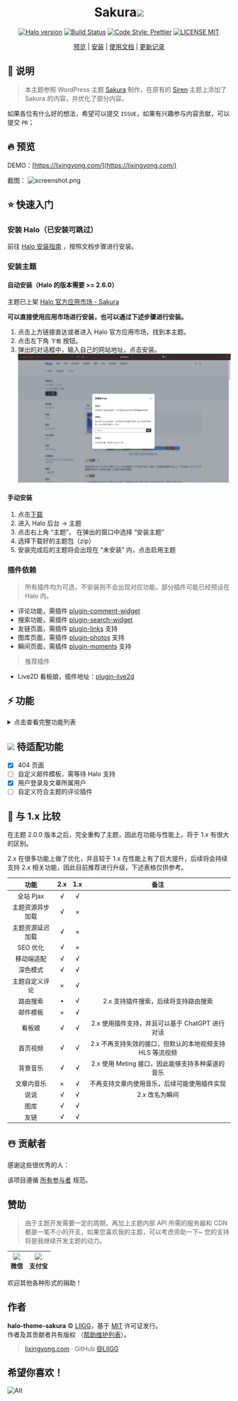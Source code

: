 <h1 align="center">Sakura<img src="https://media.giphy.com/media/mGcNjsfWAjY5AEZNw6/giphy.gif" width="50"></h1>
<p align="center">
  <a href="https://github.com/halo-dev/halo"><img alt="Halo version" src="https://img.shields.io/badge/halo-2.11.0%2B-brightgreen?style=for-the-badge" /></a>
  <a href="https://github.com/LIlGG/halo-theme-sakura"><img alt="Build Status" src="https://img.shields.io/badge/build-positive-brightgreen?style=for-the-badge"></a>
  <a href="https://github.com/prettier/prettier"><img alt="Code Style: Prettier" src="https://img.shields.io/badge/release-2.0.0-blue?style=for-the-badge"></a>
  <a href="./LICENSE"><img alt="LICENSE MIT" src="https://img.shields.io/badge/license-MIT-blue.svg?style=for-the-badge"></a>
</p>
<p align="center">
  <a href="https://lixingyong.com">预览</a> | <a href="#安装主题">安装</a> | <a href="https://lixingyong.com/archives/halo%E4%B8%BB%E9%A2%98sakura%E9%A3%9F%E7%94%A8%E8%AF%B4%E6%98%8E">使用文档</a> | <a href="https://github.com/LIlGG/halo-theme-sakura/commits/next">更新记录</a>
</p>

## 🧐 说明

> 本主题参照 WordPress 主题 [Sakura](https://github.com/mashirozx/Sakura) 制作，在原有的 [Siren](https://github.com/halo-dev/halo-theme-siren) 主题上添加了 Sakura 的内容，并优化了部分内容。

如果各位有什么好的想法，希望可以提交 `ISSUE`，如果有兴趣参与内容贡献，可以提交 `PR`；

## 🔥 预览

DEMO：[https://lixingyong.com/](https://lixingyong.com/)

截图：
![screenshot.png](https://raw.githubusercontent.com/LIlGG/halo-theme-sakura/master/screenshot.png)

## ⭐️ 快速入门

### 安装 Halo（已安装可跳过）

前往 [Halo 安装指南](https://docs.halo.run/category/%E5%AE%89%E8%A3%85%E6%8C%87%E5%8D%97) ，按照文档步骤进行安装。

### 安装主题

#### 自动安装（Halo 的版本需要 >= 2.6.0）

主题已上架 [Halo 官方应用市场 - Sakura](https://halo.run/store/apps/app-YGkgz)

**可以直接使用应用市场进行安装，也可以通过下述步骤进行安装。**

1. 点击上方链接直达或者进入 Halo 官方应用市场，找到本主题。
2. 点击左下角 `下载` 按钮。
3. 弹出的对话框中，输入自己的网站地址，点击安装。
  ![Alt text](./docs/image.png)

#### 手动安装
1. 点击[下载](https://github.com/LIlGG/halo-theme-sakura/archive/next.zip)
2. 进入 Halo 后台 -> 主题
3. 点击右上角 “主题”， 在弹出的窗口中选择 “安装主题”
4. 选择下载好的主题包（zip）
5. 安装完成后的主题将会出现在 “未安装” 内，点击启用主题

### 插件依赖
> 所有插件均为可选，不安装则不会出现对应功能。部分插件可能已经预设在 Halo 内。

- 评论功能，需插件 [plugin-comment-widget](https://github.com/halo-sigs/plugin-comment-widget/releases)
- 搜索功能，需插件 [plugin-search-widget](https://github.com/halo-sigs/plugin-search-widget/releases)
- 友链页面，需插件 [plugin-links](https://github.com/halo-sigs/plugin-links) 支持
- 图库页面，需插件 [plugin-photos](https://github.com/halo-sigs/plugin-photos) 支持
- 瞬间页面，需插件 [plugin-moments](https://github.com/halo-sigs/plugin-moments) 支持

> 推荐插件

- Live2D 看板娘，插件地址：[plugin-live2d](https://github.com/LIlGG/plugin-live2d)

## ⚡ 功能

<details>
<summary>点击查看完整功能列表</summary>

- [x] 注重性能。主题内资源采用异步加载，延迟加载。
- [x] 完美支持 Pjax。
- [x] SEO 优化。
- [x] 主题国际化。
- [x] 全局使用 svg 图标库。
- [x] 自定义扩展，主题触发各核心功能均会产生 window 事件，方便用户扩展功能。
- [x] 支持深色模式。
- [x] 移动端深入适配。
- [x] 导航栏菜单支持动画、图标，且支持二级菜单。
- [x] 完美兼容 Halo 2.x 评论、搜索、瞬间、图库、友链等插件。
- [x] 首页支持故障文本和头像，支持标准与图文双风格切换。
- [x] 支持首页视频，视频支持 HLS 等流媒体。
- [x] 集成音乐播放器插件，支持 [Meting API](https://github.com/injahow/meting-api)。
- [x] 图片懒加载，自适应大小。
- [x] 主题已集成代码高亮，多种高亮支持，实现仿 Mac 风格。
- [x] 主题背景切换
- [x] 自定义友链页面
- [x] 文章目录支持
- [x] 个人信息
- [x] 分享功能
- [x] 分类、标签支持雷达图及云标签
- [x] 全局提示&复制提醒功能
- [x] 瀑布流相册
- [x] 适配瞬间页面，支持点赞及评论。
- [x] 文章字数、更新时间提醒

> Tip:
>> 上述功能大部分均可配置。具体操作在 后台 -> 外观 -> 主题 -> 设置 中进行配置
</details>

## <img src="https://media.giphy.com/media/WUlplcMpOCEmTGBtBW/giphy.gif" width="30">  待适配功能

- [x] 404 页面
- [ ] 自定义邮件模板，需等待 Halo 支持
- [x] 用户登录及文章所属用户
- [ ] 自定义符合主题的评论插件

## 💫 与 1.x 比较

在主题 2.0.0 版本之后，完全重构了主题，因此在功能与性能上，将于 1.x 有很大的区别。

2.x 在很多功能上做了优化，并且较于 1.x 在性能上有了巨大提升，后续将会持续支持 2.x 相关功能，因此目前推荐进行升级，下述表格仅供参考。

|  功能 | 2.x | 1.x | 备注 |
| :---: | :---: | :---: | :---: |
| 全站 Pjax | √ | √ |  |
| 主题资源异步加载 | √ | × |  |
| 主题资源延迟加载 | √ | × |  |
| SEO 优化 | √ | × |  |
| 移动端适配 | √ | √ |  |
| 深色模式 | √ | √ |  |
| 主题自定义评论 | × | √ |  |
| 路由搜索 | &bull; | √ | 2.x 支持插件搜索，后续将支持路由搜索 |
| 邮件模板 | × | √ |  |
| 看板娘 | √ | √ | 2.x 使用插件支持，并且可以基于 ChatGPT 进行对话 |
| 首页视频 | √ | √ | 2.x 不再支持失效的接口，但默认的本地视频支持 HLS 等流视频 |
| 背景音乐 | √ | √ | 2.x 使用 Meting 接口，因此能够支持多种渠道的音乐 |
| 文章内音乐 | × | √ | 不再支持文章内使用音乐，后续可能使用插件实现 |
| 说说 | √ | √ | 2.x 改名为瞬间 |
| 图库 | √ | √ |  |
| 友链 | √ | √ |  |

## ☃️ 贡献者

感谢这些很优秀的人：

<!-- ALL-CONTRIBUTORS-LIST:START - Do not remove or modify this section -->
<!-- prettier-ignore-start -->
<!-- markdownlint-disable -->

<!-- markdownlint-restore -->
<!-- prettier-ignore-end -->

<!-- ALL-CONTRIBUTORS-LIST:END -->

该项目遵循 [所有参与者](https://github.com/kentcdodds/all-contributors) 规范。 

## 赞助
> 由于主题开发需要一定的周期，再加上主题内部 API 所需的服务器和 CDN 都是一笔不小的开支，如果您喜欢我的主题，可以考虑资助一下~ 您的支持将是我继续开发主题的动力。

| <img src="https://cdn.lixingyong.com/img/other/%E5%BE%AE%E4%BF%A1%E5%9B%BE%E7%89%87_20210114094011.jpg" width="160px;"/><br /><b>微信</b><br /> | <img src="https://v-lxy-cdn.oss-cn-beijing.aliyuncs.com/img/other/%E6%94%AF%E4%BB%98%E5%AE%9D.png" width="160px;"/><br /><b>支付宝</b><br />  | 
| :---: | :---: |

欢迎其他各种形式的捐助！

## 作者

**halo-theme-sakura** © [LIlGG](https://github.com/LIlGG)，基于 [MIT](./LICENSE) 许可证发行。<br>
作者及其贡献者共有版权 （[帮助维护列表](https://github.com/LIlGG/halo-theme-sakura/graphs/contributors)）。

> [lixingyong.com](https://lixingyong.com) · GitHub [@LIlGG](https://github.com/LIlGG)

## 希望你喜欢！
![Alt](https://repobeats.axiom.co/api/embed/eab24fbf7d81ae1311c1a7a5878505e66b427bc2.svg "Repobeats analytics image")
